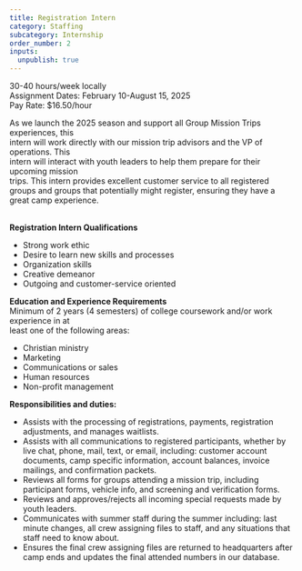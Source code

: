 ```yaml
---
title: Registration Intern
category: Staffing
subcategory: Internship
order_number: 2
inputs:
  unpublish: true
---
```

30-40 hours/week locally<br>Assignment Dates: February 10-August 15, 2025<br>Pay Rate: $16.50/hour

As we launch the 2025 season and support all Group Mission Trips experiences, this<br>intern will work directly with our mission trip advisors and the VP of operations. This<br>intern will interact with youth leaders to help them prepare for their upcoming mission<br>trips. This intern provides excellent customer service to all registered groups and groups that potentially might register, ensuring they have a great camp experience.

<br>**Registration Intern Qualifications**

* Strong work ethic
* Desire to learn new skills and processes
* Organization skills
* Creative demeanor
* Outgoing and customer-service oriented

**Education and Experience Requirements**<br>Minimum of 2 years (4 semesters) of college coursework and/or work experience in at<br>least one of the following areas:

* Christian ministry
* Marketing
* Communications or sales
* Human resources
* Non-profit management

**Responsibilities and duties:**

* Assists with the processing of registrations, payments, registration adjustments, and manages waitlists.
* Assists with all communications to registered participants, whether by live chat, phone, mail, text, or email, including: customer account documents, camp specific information, account balances, invoice mailings, and confirmation packets.
* Reviews all forms for groups attending a mission trip, including participant forms, vehicle info, and screening and verification forms.
* Reviews and approves/rejects all incoming special requests made by youth leaders.
* Communicates with summer staff during the summer including: last minute changes, all crew assigning files to staff, and any situations that staff need to know about.
* Ensures the final crew assigning files are returned to headquarters after camp ends and updates the final attended numbers in our database.